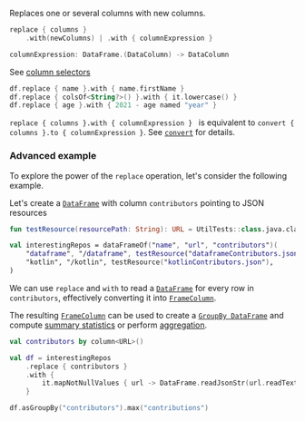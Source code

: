 [//]: # (title: replace)
<!---IMPORT org.jetbrains.kotlinx.dataframe.samples.api.Modify-->

Replaces one or several columns with new columns.

```kotlin
replace { columns }
    .with(newColumns) | .with { columnExpression }

columnExpression: DataFrame.(DataColumn) -> DataColumn
```

See [column selectors](ColumnSelectors.md)

<!---FUN replace-->

```kotlin
df.replace { name }.with { name.firstName }
df.replace { colsOf<String?>() }.with { it.lowercase() }
df.replace { age }.with { 2021 - age named "year" }
```

<dataFrame src="org.jetbrains.kotlinx.dataframe.samples.api.Modify.replace.html"/>
<!---END-->

<tip>

`replace { columns }.with { columnExpression } ` is equivalent to `convert { columns }.to { columnExpression }`. See [`convert`](convert.md) for details.

</tip>

### Advanced example

To explore the power of the `replace` operation, let's consider the following example.

Let's create a [`DataFrame`](DataFrame.md) with column `contributors` pointing to JSON resources

<!---FUN convertToFrameColumnAPI-->

```kotlin
fun testResource(resourcePath: String): URL = UtilTests::class.java.classLoader.getResource(resourcePath)!!

val interestingRepos = dataFrameOf("name", "url", "contributors")(
    "dataframe", "/dataframe", testResource("dataframeContributors.json"),
    "kotlin", "/kotlin", testResource("kotlinContributors.json"),
)
```

<dataFrame src="org.jetbrains.kotlinx.dataframe.samples.api.Modify.convertToFrameColumnAPI.html"/>
<!---END-->

We can use `replace` and `with` to read a [`DataFrame`](DataFrame.md) for every row in `contributors`,
effectively converting it into [`FrameColumn`](DataColumn.md#framecolumn).

The resulting [`FrameColumn`](DataColumn.md#framecolumn) can be used to create a [`GroupBy DataFrame`](groupBy.md#transformation) and compute [summary statistics](summaryStatistics.md)
or perform [aggregation](groupBy.md#aggregation).

<!---FUN customUnfoldRead-->

```kotlin
val contributors by column<URL>()

val df = interestingRepos
    .replace { contributors }
    .with {
        it.mapNotNullValues { url -> DataFrame.readJsonStr(url.readText()) }
    }

df.asGroupBy("contributors").max("contributions")
```

<dataFrame src="org.jetbrains.kotlinx.dataframe.samples.api.Modify.customUnfoldRead.html"/>
<!---END-->
